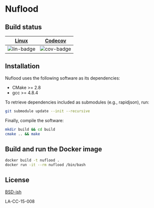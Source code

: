 # Nuflood

## Build status

| [Linux][lin-link] | [Codecov][cov-link] |
| :---------------: | :-------------------: |
| ![lin-badge]      | ![cov-badge]          |

[lin-badge]: https://travis-ci.org/losalamos/nuflood.svg?branch=master "Travis build status"
[lin-link]: https://travis-ci.org/losalamos/nuflood "Travis build status"
[cov-badge]: https://codecov.io/gh/losalamos/nuflood/branch/master/graph/badge.svg
[cov-link]: https://codecov.io/gh/losalamos/nuflood

## Installation

Nuflood uses the following software as its dependencies:

* CMake >= 2.8
* gcc >= 4.8.4

To retrieve dependencies included as submodules (e.g., rapidjson), run:

```bash
git submodule update --init --recursive
```

Finally, compile the software:

```bash
mkdir build && cd build
cmake .. && make
```

## Build and run the Docker image

```bash
docker build -t nuflood .
docker run -it --rm nuflood /bin/bash
```

## License
[BSD-ish](https://github.com/losalamos/nuflood/blob/master/LICENSE.md)

LA-CC-15-008
